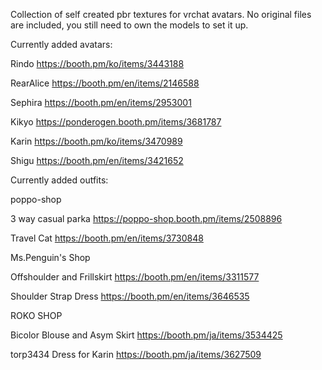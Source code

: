 Collection of self created pbr textures for vrchat avatars.
No original files are included, you still need to own the models to set it up.

Currently added avatars:

Rindo
https://booth.pm/ko/items/3443188

RearAlice
https://booth.pm/en/items/2146588

Sephira
https://booth.pm/en/items/2953001

Kikyo
https://ponderogen.booth.pm/items/3681787

Karin
https://booth.pm/ko/items/3470989

Shigu
https://booth.pm/en/items/3421652

Currently added outfits:

poppo-shop

3 way casual parka
https://poppo-shop.booth.pm/items/2508896

Travel Cat
https://booth.pm/en/items/3730848

Ms.Penguin's Shop

Offshoulder and Frillskirt
https://booth.pm/en/items/3311577

Shoulder Strap Dress
https://booth.pm/en/items/3646535

ROKO SHOP

Bicolor Blouse and Asym Skirt
https://booth.pm/ja/items/3534425

torp3434
Dress for Karin
https://booth.pm/ja/items/3627509